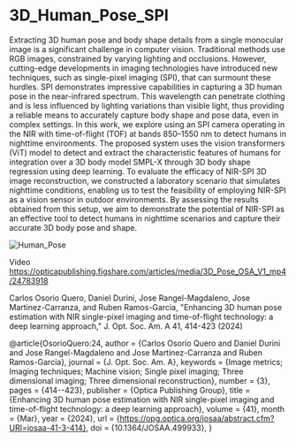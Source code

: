 # 3D_Human_Pose_SPI

Extracting 3D human pose and body shape details from a single monocular image is a significant challenge in computer vision. Traditional methods use RGB images, constrained by varying lighting and occlusions. However, cutting-edge developments in imaging technologies have introduced new techniques, such as single-pixel imaging (SPI), that can surmount these hurdles. SPI demonstrates impressive capabilities in capturing a 3D human pose in the near-infrared spectrum. This wavelength can penetrate clothing and is less influenced by lighting variations than visible light, thus providing a reliable means to accurately capture body shape and pose data, even in complex settings. In this work, we explore using an SPI camera operating in the NIR with time-of-flight (TOF) at bands 850–1550 nm to detect humans in nighttime environments. The proposed system uses the vision transformers (ViT) model to detect and extract the characteristic features of humans for integration over a 3D body model SMPL-X through 3D body shape regression using deep learning. To evaluate the efficacy of NIR-SPI 3D image reconstruction, we constructed a laboratory scenario that simulates nighttime conditions, enabling us to test the feasibility of employing NIR-SPI as a vision sensor in outdoor environments. By assessing the results obtained from this setup, we aim to demonstrate the potential of NIR-SPI as an effective tool to detect humans in nighttime scenarios and capture their accurate 3D body pose and shape.

![Human_Pose](https://github.com/1Px-Vision/3D_Human_Pose_SPI/assets/150855410/36a021f0-ff5d-4555-a2ce-78040db634a6)

Video
https://opticapublishing.figshare.com/articles/media/3D_Pose_OSA_V1_mp4/24783918

Carlos Osorio Quero, Daniel Durini, Jose Rangel-Magdaleno, Jose Martinez-Carranza, and Ruben Ramos-Garcia, "Enhancing 3D human pose estimation with NIR single-pixel imaging and time-of-flight technology: 
a deep learning approach," J. Opt. Soc. Am. A 41, 414-423 (2024)

@article{OsorioQuero:24,
author = {Carlos Osorio Quero and Daniel Durini and Jose Rangel-Magdaleno and Jose Martinez-Carranza and Ruben Ramos-Garcia},
journal = {J. Opt. Soc. Am. A},
keywords = {Image metrics; Imaging techniques; Machine vision; Single pixel imaging; Three dimensional imaging; Three dimensional reconstruction},
number = {3},
pages = {414--423},
publisher = {Optica Publishing Group},
title = {Enhancing 3D human pose estimation with NIR single-pixel imaging and time-of-flight technology: a deep learning approach},
volume = {41},
month = {Mar},
year = {2024},
url = {https://opg.optica.org/josaa/abstract.cfm?URI=josaa-41-3-414},
doi = {10.1364/JOSAA.499933},
}
